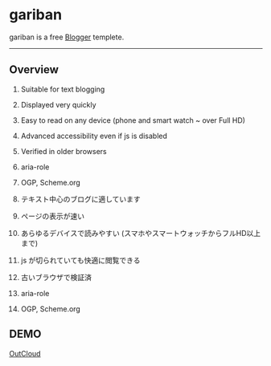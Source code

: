 # gariban

gariban is a free [Blogger](http://www.blogger.com/) templete.

---

## Overview

1. Suitable for text blogging
2. Displayed very quickly
3. Easy to read on any device (phone and smart watch ~ over Full HD)
4. Advanced accessibility even if js is disabled
5. Verified in older browsers
6. aria-role
7. OGP, Scheme.org


1. テキスト中心のブログに適しています
2. ページの表示が速い
3. あらゆるデバイスで読みやすい (スマホやスマートウォッチからフルHD以上まで)
4. js が切られていても快適に閲覧できる
5. 古いブラウザで検証済
6. aria-role
7. OGP, Scheme.org


## DEMO

[OutCloud](http://outcloud.blogspot.com/)